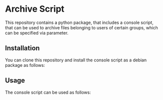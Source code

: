 # Archive Script
This repository contains a python package, that includes a console script, that can be used to archive files belonging to users of certain groups, which can be specified via parameter. 

## Installation
You can clone this repository and install the console script as a debian package as follows:

## Usage
The console script can be used as follows:
